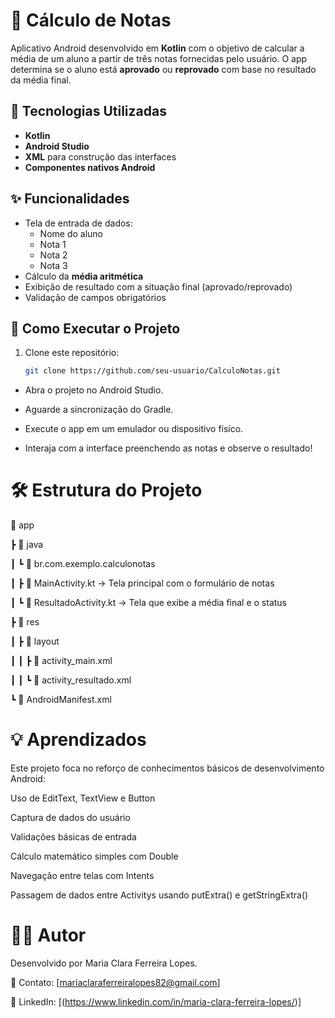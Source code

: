 # 📝 Cálculo de Notas

Aplicativo Android desenvolvido em **Kotlin** com o objetivo de calcular a média de um aluno a partir de três notas fornecidas pelo usuário. O app determina se o aluno está **aprovado** ou **reprovado** com base no resultado da média final.

## 📱 Tecnologias Utilizadas

- **Kotlin**
- **Android Studio**
- **XML** para construção das interfaces
- **Componentes nativos Android**

## ✨ Funcionalidades

- Tela de entrada de dados:
  - Nome do aluno
  - Nota 1
  - Nota 2
  - Nota 3
- Cálculo da **média aritmética**
- Exibição de resultado com a situação final (aprovado/reprovado)
- Validação de campos obrigatórios


## 🚀 Como Executar o Projeto

1. Clone este repositório:
   ```bash
   git clone https://github.com/seu-usuario/CalculoNotas.git

- Abra o projeto no Android Studio.

- Aguarde a sincronização do Gradle.

- Execute o app em um emulador ou dispositivo físico.

- Interaja com a interface preenchendo as notas e observe o resultado!

# 🛠 Estrutura do Projeto

📁 app

 ┣ 📂 java
 
 ┃ ┗ 📂 br.com.exemplo.calculonotas
 
 ┃   ┣ 📜 MainActivity.kt → Tela principal com o formulário de notas
 
 ┃   ┗ 📜 ResultadoActivity.kt → Tela que exibe a média final e o status
 
 ┣ 📂 res

 ┃ ┣ 📂 layout
 
 ┃ ┃ ┣ 📜 activity_main.xml
 
 ┃ ┃ ┗ 📜 activity_resultado.xml
 
 ┗ 📜 AndroidManifest.xml

# 💡 Aprendizados
Este projeto foca no reforço de conhecimentos básicos de desenvolvimento Android:

Uso de EditText, TextView e Button

Captura de dados do usuário

Validações básicas de entrada

Cálculo matemático simples com Double

Navegação entre telas com Intents

Passagem de dados entre Activitys usando putExtra() e getStringExtra()

# 👩‍💻 Autor
Desenvolvido por Maria Clara Ferreira Lopes.

📧 Contato: [mariaclaraferreiralopes82@gmail.com]

🔗 LinkedIn: [(https://www.linkedin.com/in/maria-clara-ferreira-lopes/)]

